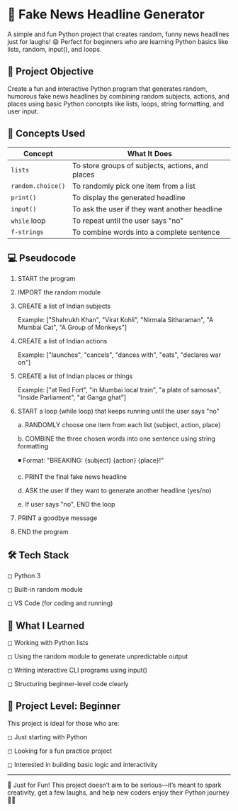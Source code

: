 # 📰 Fake News Headline Generator
A simple and fun Python project that creates random, funny news headlines just for laughs! 😄
Perfect for beginners who are learning Python basics like lists, random, input(), and loops.

## 🎯 Project Objective
Create a fun and interactive Python program that generates random, humorous fake news headlines by combining random subjects, actions, and places using basic Python concepts like lists, loops, string formatting, and user input.

## 🧠 Concepts Used

| Concept           | What It Does                                     |
| ----------------- | ------------------------------------------------ |
| `lists`           | To store groups of subjects, actions, and places |
| `random.choice()` | To randomly pick one item from a list            |
| `print()`         | To display the generated headline                |
| `input()`         | To ask the user if they want another headline    |
| `while` loop      | To repeat until the user says "no"               |
| `f-strings`       | To combine words into a complete sentence        |

## 💻 Pseudocode

1. START the program

2. IMPORT the random module

3. CREATE a list of Indian subjects

   Example:
   ["Shahrukh Khan", "Virat Kohli", "Nirmala Sitharaman", "A Mumbai Cat", "A Group of Monkeys"]

4. CREATE a list of Indian actions
   
   Example:
   ["launches", "cancels", "dances with", "eats", "declares war on"]

5. CREATE a list of Indian places or things

   Example:
   ["at Red Fort", "in Mumbai local train", "a plate of samosas", "inside Parliament", "at Ganga ghat"]

6. START a loop (while loop) that keeps running until the user says "no"

   a. RANDOMLY choose one item from each list (subject, action, place)
   
   b. COMBINE the three chosen words into one sentence using string formatting

      ◾ Format: "BREAKING: {subject} {action} {place}!"
   
   c. PRINT the final fake news headline
   
   d. ASK the user if they want to generate another headline (yes/no)
   
   e. If user says "no", END the loop

7. PRINT a goodbye message

8. END the program

## 🛠 Tech Stack

◻ Python 3

◻ Built-in random module

◻ VS Code (for coding and running)

## 🧠 What I Learned

◻ Working with Python lists

◻ Using the random module to generate unpredictable output

◻ Writing interactive CLI programs using input()

◻ Structuring beginner-level code clearly

## 📌 Project Level: Beginner

This project is ideal for those who are:

◻ Just starting with Python

◻ Looking for a fun practice project

◻ Interested in building basic logic and interactivity

---
🙌 Just for Fun!
This project doesn’t aim to be serious—it’s meant to spark creativity, get a few laughs, and help new coders enjoy their Python journey 🐍✨
 
